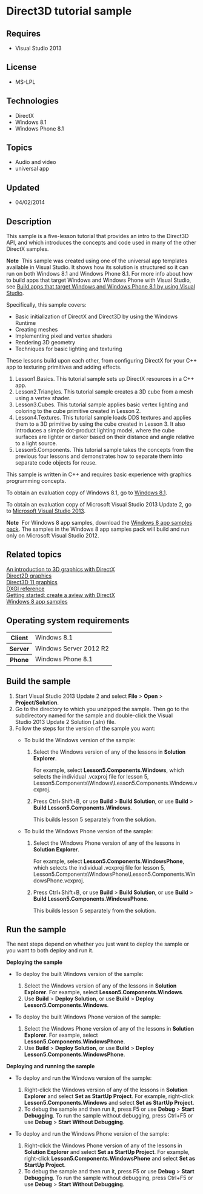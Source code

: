 # Direct3D tutorial sample
## Requires
- Visual Studio 2013
## License
- MS-LPL
## Technologies
- DirectX
- Windows 8.1
- Windows Phone 8.1
## Topics
- Audio and video
- universal app
## Updated
- 04/02/2014
## Description

<div id="mainSection">
<p>This sample is a five-lesson tutorial that provides an intro to the Direct3D API, and which introduces the concepts and code used in many of the other DirectX samples.
</p>
<p class="note"><b>Note</b>&nbsp;&nbsp;This sample was created using one of the universal app templates available in Visual Studio. It shows how its solution is structured so it can run on both Windows&nbsp;8.1 and Windows Phone 8.1. For more info about how to build apps
 that target Windows and Windows Phone with Visual Studio, see <a href="http://msdn.microsoft.com/library/windows/apps/dn609832">
Build apps that target Windows and Windows Phone 8.1 by using Visual Studio</a>.</p>
<p>Specifically, this sample covers:</p>
<ul>
<li>Basic initialization of DirectX and Direct3D by using the Windows Runtime </li><li>Creating meshes </li><li>Implementing pixel and vertex shaders </li><li>Rendering 3D geometry </li><li>Techniques for basic lighting and texturing </li></ul>
<p></p>
<p>These lessons build upon each other, from configuring DirectX for your C&#43;&#43; app to texturing primitives and adding effects.
</p>
<ol>
<li>Lesson1.Basics. This tutorial sample sets up DirectX resources in a C&#43;&#43; app. </li><li>Lesson2.Triangles. This tutorial sample creates a 3D cube from a mesh using a vertex shader.
</li><li>Lesson3.Cubes. This tutorial sample applies basic vertex lighting and coloring to the cube primitive created in Lesson 2.
</li><li>Lesson4.Textures. This tutorial sample loads DDS textures and applies them to a 3D primitive by using the cube created in Lesson 3. It also introduces a simple dot-product lighting model, where the cube surfaces are lighter or darker based on their distance
 and angle relative to a light source. </li><li>Lesson5.Components. This tutorial sample takes the concepts from the previous four lessons and demonstrates how to separate them into separate code objects for reuse.
</li></ol>
<p></p>
<p>This sample is written in C&#43;&#43; and requires basic experience with graphics programming concepts.</p>
<p>To obtain an evaluation copy of Windows&nbsp;8.1, go to <a href="http://go.microsoft.com/fwlink/p/?linkid=301696">
Windows&nbsp;8.1</a>.</p>
<p>To obtain an evaluation copy of Microsoft Visual Studio&nbsp;2013 Update&nbsp;2, go to <a href="http://go.microsoft.com/fwlink/p/?linkid=301697">
Microsoft Visual Studio&nbsp;2013</a>.</p>
<p></p>
<p class="note"><b>Note</b>&nbsp;&nbsp;For Windows&nbsp;8 app samples, download the <a href="http://go.microsoft.com/fwlink/p/?LinkId=301698">
Windows&nbsp;8 app samples pack</a>. The samples in the Windows&nbsp;8 app samples pack will build and run only on Microsoft Visual Studio&nbsp;2012.</p>
<p></p>
<h2><a id="related_topics"></a>Related topics</h2>
<dl><dt><a href="http://msdn.microsoft.com/library/windows/apps/hh465137">An introduction to 3D graphics with DirectX</a>
</dt><dt><a href="http://msdn.microsoft.com/library/windows/apps/dd370987">Direct2D graphics</a>
</dt><dt><a href="http://msdn.microsoft.com/library/windows/apps/ff476080">Direct3D 11 graphics</a>
</dt><dt><a href="http://msdn.microsoft.com/library/windows/apps/bb205169">DXGI reference</a>
</dt><dt><a href="http://msdn.microsoft.com/library/windows/apps/br229580">Getting started: create a aview with DirectX</a>
</dt><dt><a href="http://go.microsoft.com/fwlink/p/?LinkID=227694">Windows 8 app samples</a>
</dt></dl>
<h2>Operating system requirements</h2>
<table>
<tbody>
<tr>
<th>Client</th>
<td><dt>Windows&nbsp;8.1 </dt></td>
</tr>
<tr>
<th>Server</th>
<td><dt>Windows Server&nbsp;2012&nbsp;R2 </dt></td>
</tr>
<tr>
<th>Phone</th>
<td><dt>Windows Phone 8.1 </dt></td>
</tr>
</tbody>
</table>
<h2>Build the sample</h2>
<p></p>
<ol>
<li>Start Visual Studio&nbsp;2013 Update&nbsp;2 and select <b>File</b> &gt; <b>Open</b> &gt;
<b>Project/Solution</b>. </li><li>Go to the directory to which you unzipped the sample. Then go to the subdirectory named for the sample and double-click the Visual Studio&nbsp;2013 Update&nbsp;2 Solution (.sln) file.
</li><li>Follow the steps for the version of the sample you want:
<ul>
<li>
<p>To build the Windows version of the sample:</p>
<ol>
<li>Select the Windows version of any of the lessons in <b>Solution Explorer</b>.
<p>For example, select <b>Lesson5.Components.Windows</b>, which selects the individual .vcxproj file for lesson 5, Lesson5.Components\Windows\Lesson5.Components.Windows.vcxproj.</p>
</li><li>Press Ctrl&#43;Shift&#43;B, or use <b>Build</b> &gt; <b>Build Solution</b>, or use <b>
Build</b> &gt; <b>Build Lesson5.Components.Windows</b>.
<p>This builds lesson 5 separately from the solution.</p>
</li></ol>
</li><li>
<p>To build the Windows Phone version of the sample:</p>
<ol>
<li>Select the Windows Phone version of any of the lessons in <b>Solution Explorer</b>.
<p>For example, select <b>Lesson5.Components.WindowsPhone</b>, which selects the individual .vcxproj file for lesson 5, Lesson5.Components\WindowsPhone\Lesson5.Components.WindowsPhone.vcxproj.</p>
</li><li>Press Ctrl&#43;Shift&#43;B, or use <b>Build</b> &gt; <b>Build Solution</b>, or use <b>
Build</b> &gt; <b>Build Lesson5.Components.WindowsPhone</b>.
<p>This builds lesson 5 separately from the solution.</p>
</li></ol>
</li></ul>
</li></ol>
<p></p>
<h2>Run the sample</h2>
<p>The next steps depend on whether you just want to deploy the sample or you want to both deploy and run it.</p>
<p><b>Deploying the sample</b></p>
<ul>
<li>
<p>To deploy the built Windows version of the sample:</p>
<ol>
<li>Select the Windows version of any of the lessons in <b>Solution Explorer</b>. For example, select
<b>Lesson5.Components.Windows</b>. </li><li>Use <b>Build</b> &gt; <b>Deploy Solution</b>, or use <b>Build</b> &gt; <b>Deploy Lesson5.Components.Windows</b>.
</li></ol>
</li><li>
<p>To deploy the built Windows Phone version of the sample:</p>
<ol>
<li>Select the Windows Phone version of any of the lessons in <b>Solution Explorer</b>. For example, select
<b>Lesson5.Components.WindowsPhone</b>. </li><li>Use <b>Build</b> &gt; <b>Deploy Solution</b>, or use <b>Build</b> &gt; <b>Deploy Lesson5.Components.WindowsPhone</b>.
</li></ol>
</li></ul>
<p><b>Deploying and running the sample</b></p>
<ul>
<li>
<p>To deploy and run the Windows version of the sample:</p>
<ol>
<li>Right-click the Windows version of any of the lessons in <b>Solution Explorer</b> and select
<b>Set as StartUp Project</b>. For example, right-click <b>Lesson5.Components.Windows</b> and select
<b>Set as StartUp Project</b>. </li><li>To debug the sample and then run it, press F5 or use <b>Debug</b> &gt; <b>Start Debugging</b>. To run the sample without debugging, press Ctrl&#43;F5 or use
<b>Debug</b> &gt; <b>Start Without Debugging</b>. </li></ol>
</li><li>
<p>To deploy and run the Windows Phone version of the sample:</p>
<ol>
<li>Right-click the Windows Phone version of any of the lessons in <b>Solution Explorer</b> and select
<b>Set as StartUp Project</b>. For example, right-click <b>Lesson5.Components.WindowsPhone</b> and select
<b>Set as StartUp Project</b>. </li><li>To debug the sample and then run it, press F5 or use <b>Debug</b> &gt; <b>Start Debugging</b>. To run the sample without debugging, press Ctrl&#43;F5 or use
<b>Debug</b> &gt; <b>Start Without Debugging</b>. </li></ol>
</li></ul>
</div>
